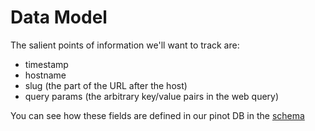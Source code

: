 # Data Model
The salient points of information we'll want to track are:
 * timestamp
 * hostname
 * slug (the part of the URL after the host)
 * query params (the arbitrary key/value pairs in the web query)

 You can see how these fields are defined in our pinot DB in the [schema](./schema.json)

